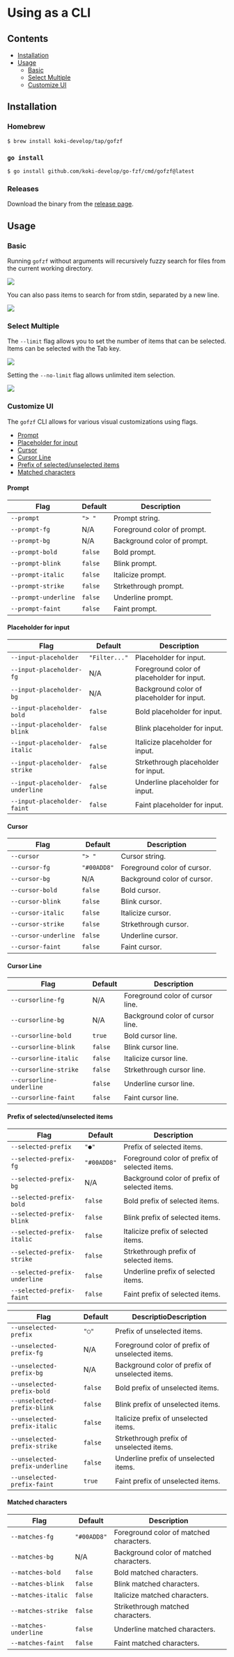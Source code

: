 # Using as a CLI

## Contents

- [Installation](#installation)
- [Usage](#usage)
  - [Basic](#basic)
  - [Select Multiple](#select-multiple)
  - [Customize UI](#customize-ui)

## Installation

### Homebrew

```console
$ brew install koki-develop/tap/gofzf
```

### `go install`

```console
$ go install github.com/koki-develop/go-fzf/cmd/gofzf@latest
```

### Releases

Download the binary from the [release page](https://github.com/koki-develop/go-fzf/releases/latest).

## Usage

### Basic

Running `gofzf` without arguments will recursively fuzzy search for files from the current working directory.

![](./basic.gif)

You can also pass items to search for from stdin, separated by a new line.

![](./basic-stdin.gif)

### Select Multiple

The `--limit` flag allows you to set the number of items that can be selected.  
Items can be selected with the Tab key.

![](./limit.gif)

Setting the `--no-limit` flag allows unlimited item selection.

![](./no-limit.gif)

### Customize UI

The `gofzf` CLI allows for various visual customizations using flags.

- [Prompt](#prompt)
- [Placeholder for input](#placeholder-for-input)
- [Cursor](#cursor)
- [Cursor Line](#cursor-line)
- [Prefix of selected/unselected items](#prefix-of-selectedunselected-items)
- [Matched characters](#matched-characters)

#### Prompt

| Flag                 | Default | Description                 |
| -------------------- | ------- | --------------------------- |
| `--prompt`           | `"> "`  | Prompt string.              |
| `--prompt-fg`        | N/A     | Foreground color of prompt. |
| `--prompt-bg`        | N/A     | Background color of prompt. |
| `--prompt-bold`      | `false` | Bold prompt.                |
| `--prompt-blink`     | `false` | Blink prompt.               |
| `--prompt-italic`    | `false` | Italicize prompt.           |
| `--prompt-strike`    | `false` | Strkethrough prompt.        |
| `--prompt-underline` | `false` | Underline prompt.           |
| `--prompt-faint`     | `false` | Faint prompt.               |

#### Placeholder for input

| Flag                            | Default       | Description                                |
| ------------------------------- | ------------- | ------------------------------------------ |
| `--input-placeholder`           | `"Filter..."` | Placeholder for input.                     |
| `--input-placeholder-fg`        | N/A           | Foreground color of placeholder for input. |
| `--input-placeholder-bg`        | N/A           | Background color of placeholder for input. |
| `--input-placeholder-bold`      | `false`       | Bold placeholder for input.                |
| `--input-placeholder-blink`     | `false`       | Blink placeholder for input.               |
| `--input-placeholder-italic`    | `false`       | Italicize placeholder for input.           |
| `--input-placeholder-strike`    | `false`       | Strkethrough placeholder for input.        |
| `--input-placeholder-underline` | `false`       | Underline placeholder for input.           |
| `--input-placeholder-faint`     | `false`       | Faint placeholder for input.               |

#### Cursor

| Flag                 | Default     | Description                 |
| -------------------- | ----------- | --------------------------- |
| `--cursor`           | `"> "`      | Cursor string.              |
| `--cursor-fg`        | `"#00ADD8"` | Foreground color of cursor. |
| `--cursor-bg`        | N/A         | Background color of cursor. |
| `--cursor-bold`      | `false`     | Bold cursor.                |
| `--cursor-blink`     | `false`     | Blink cursor.               |
| `--cursor-italic`    | `false`     | Italicize cursor.           |
| `--cursor-strike`    | `false`     | Strkethrough cursor.        |
| `--cursor-underline` | `false`     | Underline cursor.           |
| `--cursor-faint`     | `false`     | Faint cursor.               |

#### Cursor Line

| Flag                     | Default | Description                      |
| ------------------------ | ------- | -------------------------------- |
| `--cursorline-fg`        | N/A     | Foreground color of cursor line. |
| `--cursorline-bg`        | N/A     | Background color of cursor line. |
| `--cursorline-bold`      | `true`  | Bold cursor line.                |
| `--cursorline-blink`     | `false` | Blink cursor line.               |
| `--cursorline-italic`    | `false` | Italicize cursor line.           |
| `--cursorline-strike`    | `false` | Strkethrough cursor line.        |
| `--cursorline-underline` | `false` | Underline cursor line.           |
| `--cursorline-faint`     | `false` | Faint cursor line.               |

#### Prefix of selected/unselected items

| Flag                          | Default     | Description                                   |
| ----------------------------- | ----------- | --------------------------------------------- |
| `--selected-prefix`           | `"●"`       | Prefix of selected items.                     |
| `--selected-prefix-fg`        | `"#00ADD8"` | Foreground color of prefix of selected items. |
| `--selected-prefix-bg`        | N/A         | Background color of prefix of selected items. |
| `--selected-prefix-bold`      | `false`     | Bold prefix of selected items.                |
| `--selected-prefix-blink`     | `false`     | Blink prefix of selected items.               |
| `--selected-prefix-italic`    | `false`     | Italicize prefix of selected items.           |
| `--selected-prefix-strike`    | `false`     | Strkethrough prefix of selected items.        |
| `--selected-prefix-underline` | `false`     | Underline prefix of selected items.           |
| `--selected-prefix-faint`     | `false`     | Faint prefix of selected items.               |

| Flag                            | Default | DescriptioDescription                           |
| ------------------------------- | ------- | ----------------------------------------------- |
| `--unselected-prefix`           | `"◯"`   | Prefix of unselected items.                     |
| `--unselected-prefix-fg`        | N/A     | Foreground color of prefix of unselected items. |
| `--unselected-prefix-bg`        | N/A     | Background color of prefix of unselected items. |
| `--unselected-prefix-bold`      | `false` | Bold prefix of unselected items.                |
| `--unselected-prefix-blink`     | `false` | Blink prefix of unselected items.               |
| `--unselected-prefix-italic`    | `false` | Italicize prefix of unselected items.           |
| `--unselected-prefix-strike`    | `false` | Strkethrough prefix of unselected items.        |
| `--unselected-prefix-underline` | `false` | Underline prefix of unselected items.           |
| `--unselected-prefix-faint`     | `true`  | Faint prefix of unselected items.               |

#### Matched characters

| Flag                  | Default     | Description                             |
| --------------------- | ----------- | --------------------------------------- |
| `--matches-fg`        | `"#00ADD8"` | Foreground color of matched characters. |
| `--matches-bg`        | N/A         | Background color of matched characters. |
| `--matches-bold`      | `false`     | Bold matched characters.                |
| `--matches-blink`     | `false`     | Blink matched characters.               |
| `--matches-italic`    | `false`     | Italicize matched characters.           |
| `--matches-strike`    | `false`     | Strikethrough matched characters.       |
| `--matches-underline` | `false`     | Underline matched characters.           |
| `--matches-faint`     | `false`     | Faint matched characters.               |
